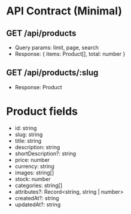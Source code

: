 # API Contract (Minimal)

## GET /api/products

- Query params: limit, page, search
- Response: { items: Product[], total: number }

## GET /api/products/:slug

- Response: Product

# Product fields

- id: string
- slug: string
- title: string
- description: string
- shortDescription?: string
- price: number
- currency: string
- images: string[]
- stock: number
- categories: string[]
- attributes?: Record<string, string | number>
- createdAt?: string
- updatedAt?: string
